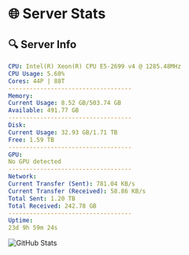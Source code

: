 # 🌐 Server Stats
## 🔍 Server Info
```yaml
CPU: Intel(R) Xeon(R) CPU E5-2699 v4 @ 1285.48MHz
CPU Usage: 5.60%
Cores: 44P | 88T
-----------------------------------
Memory:
Current Usage: 8.52 GB/503.74 GB
Available: 491.77 GB
-----------------------------------
Disk:
Current Usage: 32.93 GB/1.71 TB
Free: 1.59 TB
-----------------------------------
GPU:
No GPU detected
-----------------------------------
Network:
Current Transfer (Sent): 781.04 KB/s
Current Transfer (Received): 58.86 KB/s
Total Sent: 1.20 TB
Total Received: 242.78 GB
-----------------------------------
Uptime:
23d 9h 59m 24s
```
![GitHub Stats](https://img.shields.io/badge/Updated-2025-05-13_03:08:12-blue)